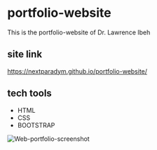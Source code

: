 # portfolio-website
This is the portfolio-website of Dr. Lawrence Ibeh

## site link
https://nextparadym.github.io/portfolio-website/

## tech tools
- HTML 
- CSS
- BOOTSTRAP

![Web-portfolio-screenshot](https://user-images.githubusercontent.com/49813088/130755776-e3d52ea2-7b92-400f-b1b1-5fc1a120c4b4.png)

